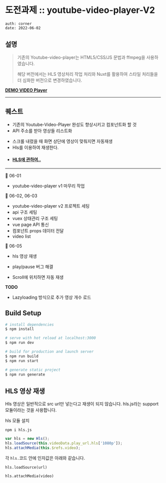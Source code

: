 # 도전과제 :: youtube-video-player-V2
```
auth: corner
date: 2022-06-02
```

## 설명
> 기존의 Youtube-video-player는 HTML5/CSS/JS 문법과 ffmpeg을 사용하였습니다.
> 
> 해당 버전에서는 HLS 영상처리 작업 처리와 Nuxt를 활용하여 스타일 처리들을 더 심화한 버전으로 변경하였습니다.

[**DEMO VIDEO Player**](https://youtube-video-player-v2.vercel.app/)

---


## 퀘스트

- 기존의 Youtube-Video-Player 완성도 향상시키고 컴포넌트화 할 것
- API 주소를 받아 영상들 리스트화 

[//]: # "- [Only Watch me]&#40;https://eatalk.live24.app/api/vod/json/list?row_count=15&page_no=1&order_col=no&shuffle=true&#41;"
- 스크롤 내렸을 때 화면 상단에 영상이 맞춰지면 자동재생
- Hls를 이용하여 재생한다.
- #### [HLS에 관하여..](https://iu-corner.tistory.com/entry/%EB%8F%99%EC%98%81%EC%83%81-HLS%EB%9E%80-%ED%8A%B9%EC%A7%95)

---
🌱 06-01 
- youtube-video-player v1 마무리 작업


🌱 06-02, 06-03
- youtube-video-player v2 프로젝트 세팅
- api 구조 세팅
- vuex 상태관리 구조 세팅
- vue page API 통신 
- 컴포넌트 props 데이터 전달
- video list

🌱 06-05

- hls 영상 재생

- play/pause 버그 해결

- Scroll에 위치하면 자동 재생

  

**TODO**

- Lazyloading 방식으로 추가 영상 개수 로드



## Build Setup

```bash
# install dependencies
$ npm install

# serve with hot reload at localhost:3000
$ npm run dev

# build for production and launch server
$ npm run build
$ npm run start

# generate static project
$ npm run generate
```



## HLS 영상 재생

Hls 영상은 일반적으로 src url만 넣는다고 재생이 되지 않습니다. hls.js라는 support 모듈이라는 것을 사용합니다.

hls 모듈 설치

`npm i hls.js`



```js
var hls = new Hls();
hls.loadSource(this.videoData.play_url.hls['1080p']);
hls.attachMedia(this.$refs.video);
```

각 `hls.`코드 안에 인자값은 아래와 같습니다.

`hls.loadSource(url)` 

`hls.attachMedia(video)` 

